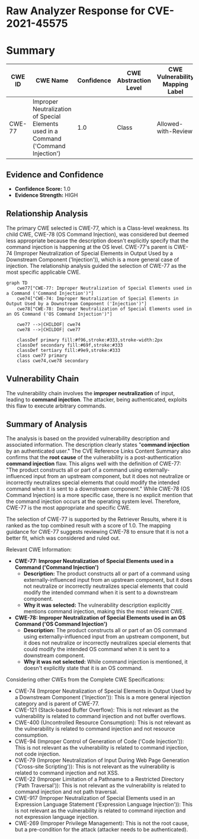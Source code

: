 # Raw Analyzer Response for CVE-2021-45575

# Summary
| CWE ID  | CWE Name  | Confidence | CWE Abstraction Level | CWE Vulnerability Mapping Label | CWE-Vulnerability Mapping Notes |
|---|---|---|---|---|---|
| CWE-77 | Improper Neutralization of Special Elements used in a Command ('Command Injection') | 1.0 | Class | Allowed-with-Review | Primary CWE |

## Evidence and Confidence

*   **Confidence Score:** 1.0
*   **Evidence Strength:** HIGH

## Relationship Analysis
The primary CWE selected is CWE-77, which is a Class-level weakness. Its child CWE, CWE-78 (OS Command Injection), was considered but deemed less appropriate because the description doesn't explicitly specify that the command injection is happening at the OS level. CWE-77's parent is CWE-74 (Improper Neutralization of Special Elements in Output Used by a Downstream Component ('Injection')), which is a more general case of injection. The relationship analysis guided the selection of CWE-77 as the most specific applicable CWE.

```mermaid
graph TD
    cwe77["CWE-77: Improper Neutralization of Special Elements used in a Command ('Command Injection')"]
    cwe74["CWE-74: Improper Neutralization of Special Elements in Output Used by a Downstream Component ('Injection')"]
    cwe78["CWE-78: Improper Neutralization of Special Elements used in an OS Command ('OS Command Injection')"]

    cwe77 -->|CHILDOF| cwe74
    cwe78 -->|CHILDOF| cwe77

    classDef primary fill:#f96,stroke:#333,stroke-width:2px
    classDef secondary fill:#69f,stroke:#333
    classDef tertiary fill:#9e9,stroke:#333
    class cwe77 primary
    class cwe74,cwe78 secondary
```

## Vulnerability Chain
The vulnerability chain involves the **improper neutralization** of input, leading to **command injection**. The attacker, being authenticated, exploits this flaw to execute arbitrary commands.

## Summary of Analysis
The analysis is based on the provided vulnerability description and associated information. The description clearly states "**command injection** by an authenticated user." The CVE Reference Links Content Summary also confirms that the **root cause** of the vulnerability is a post-authentication **command injection** flaw. This aligns well with the definition of CWE-77: "The product constructs all or part of a command using externally-influenced input from an upstream component, but it does not neutralize or incorrectly neutralizes special elements that could modify the intended command when it is sent to a downstream component." While CWE-78 (OS Command Injection) is a more specific case, there is no explicit mention that the command injection occurs at the operating system level. Therefore, CWE-77 is the most appropriate and specific CWE.

The selection of CWE-77 is supported by the Retriever Results, where it is ranked as the top combined result with a score of 1.0. The mapping guidance for CWE-77 suggests reviewing CWE-78 to ensure that it is not a better fit, which was considered and ruled out.

Relevant CWE Information:
- **CWE-77: Improper Neutralization of Special Elements used in a Command ('Command Injection')**
  - **Description:** The product constructs all or part of a command using externally-influenced input from an upstream component, but it does not neutralize or incorrectly neutralizes special elements that could modify the intended command when it is sent to a downstream component.
  - **Why it was selected:** The vulnerability description explicitly mentions command injection, making this the most relevant CWE.
- **CWE-78: Improper Neutralization of Special Elements used in an OS Command ('OS Command Injection')**
  - **Description:** The product constructs all or part of an OS command using externally-influenced input from an upstream component, but it does not neutralize or incorrectly neutralizes special elements that could modify the intended OS command when it is sent to a downstream component.
  - **Why it was not selected:** While command injection is mentioned, it doesn't explicitly state that it is an OS command.

Considering other CWEs from the Complete CWE Specifications:

*   CWE-74 (Improper Neutralization of Special Elements in Output Used by a Downstream Component ('Injection')): This is a more general injection category and is parent of CWE-77.
*   CWE-121 (Stack-based Buffer Overflow): This is not relevant as the vulnerability is related to command injection and not buffer overflows.
*   CWE-400 (Uncontrolled Resource Consumption): This is not relevant as the vulnerability is related to command injection and not resource consumption.
*   CWE-94 (Improper Control of Generation of Code ('Code Injection')): This is not relevant as the vulnerability is related to command injection, not code injection.
*   CWE-79 (Improper Neutralization of Input During Web Page Generation ('Cross-site Scripting')): This is not relevant as the vulnerability is related to command injection and not XSS.
*   CWE-22 (Improper Limitation of a Pathname to a Restricted Directory ('Path Traversal')): This is not relevant as the vulnerability is related to command injection and not path traversal.
*   CWE-917 (Improper Neutralization of Special Elements used in an Expression Language Statement ('Expression Language Injection')): This is not relevant as the vulnerability is related to command injection and not expression language injection.
*   CWE-269 (Improper Privilege Management): This is not the root cause, but a pre-condition for the attack (attacker needs to be authenticated).